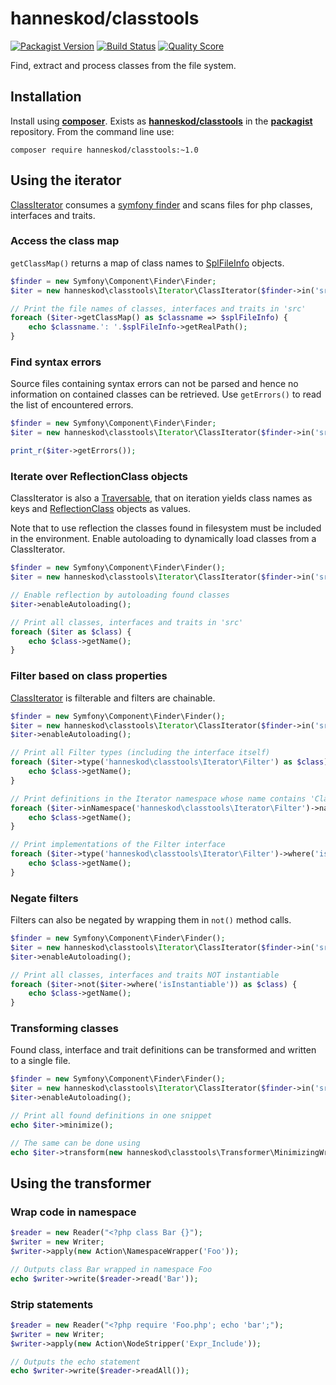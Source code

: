 # hanneskod/classtools

[![Packagist Version](https://img.shields.io/packagist/v/hanneskod/classtools.svg?style=flat-square)](https://packagist.org/packages/hanneskod/classtools)
[![Build Status](https://img.shields.io/travis/hanneskod/classtools/master.svg?style=flat-square)](https://travis-ci.org/hanneskod/classtools)
[![Quality Score](https://img.shields.io/scrutinizer/g/hanneskod/classtools.svg?style=flat-square)](https://scrutinizer-ci.com/g/hanneskod/classtools)

Find, extract and process classes from the file system.

Installation
------------
Install using **[composer](http://getcomposer.org/)**. Exists as
**[hanneskod/classtools](https://packagist.org/packages/hanneskod/classtools)**
in the **[packagist](https://packagist.org/)** repository. From the command line
use:

    composer require hanneskod/classtools:~1.0

Using the iterator
------------------
[ClassIterator](src/Iterator/ClassIterator.php) consumes a [symfony
finder](http://symfony.com/doc/current/components/finder.html) and scans files
for php classes, interfaces and traits.

### Access the class map

`getClassMap()` returns a map of class names to
[SplFileInfo](http://api.symfony.com/2.5/Symfony/Component/Finder/SplFileInfo.html)
objects.

<!--
    @example getClassMap()
    @expectOutput "/hanneskod/"
-->
```php
$finder = new Symfony\Component\Finder\Finder;
$iter = new hanneskod\classtools\Iterator\ClassIterator($finder->in('src'));

// Print the file names of classes, interfaces and traits in 'src'
foreach ($iter->getClassMap() as $classname => $splFileInfo) {
    echo $classname.': '.$splFileInfo->getRealPath();
}
```

### Find syntax errors

Source files containing syntax errors can not be parsed and hence no information
on contained classes can be retrieved. Use `getErrors()` to read the list of
encountered errors.

<!--
    @example getErrors()
    @expectOutput "/Array/"
-->
```php
$finder = new Symfony\Component\Finder\Finder;
$iter = new hanneskod\classtools\Iterator\ClassIterator($finder->in('src'));

print_r($iter->getErrors());
```

### Iterate over ReflectionClass objects

ClassIterator is also a
[Traversable](http://php.net/manual/en/class.traversable.php), that on iteration
yields class names as keys and
[ReflectionClass](http://php.net/manual/en/class.reflectionclass.php) objects as
values.

Note that to use reflection the classes found in filesystem must be
included in the environment. Enable autoloading to dynamically load classes from
a ClassIterator.

<!--
    @example enableAutoloading()
    @expectOutput "/hanneskod/"
-->
```php
$finder = new Symfony\Component\Finder\Finder();
$iter = new hanneskod\classtools\Iterator\ClassIterator($finder->in('src'));

// Enable reflection by autoloading found classes
$iter->enableAutoloading();

// Print all classes, interfaces and traits in 'src'
foreach ($iter as $class) {
    echo $class->getName();
}
```

### Filter based on class properties

[ClassIterator](src/Iterator/ClassIterator.php) is filterable and filters are
chainable.

<!--
    @example filter
    @expectOutput "/hanneskod/"
-->
```php
$finder = new Symfony\Component\Finder\Finder();
$iter = new hanneskod\classtools\Iterator\ClassIterator($finder->in('src'));
$iter->enableAutoloading();

// Print all Filter types (including the interface itself)
foreach ($iter->type('hanneskod\classtools\Iterator\Filter') as $class) {
    echo $class->getName();
}

// Print definitions in the Iterator namespace whose name contains 'Class'
foreach ($iter->inNamespace('hanneskod\classtools\Iterator\Filter')->name('/type/i') as $class) {
    echo $class->getName();
}

// Print implementations of the Filter interface
foreach ($iter->type('hanneskod\classtools\Iterator\Filter')->where('isInstantiable') as $class) {
    echo $class->getName();
}
```

### Negate filters

Filters can also be negated by wrapping them in `not()` method calls.

<!--
    @example negation
    @expectOutput "/hanneskod/"
-->
```php
$finder = new Symfony\Component\Finder\Finder();
$iter = new hanneskod\classtools\Iterator\ClassIterator($finder->in('src'));
$iter->enableAutoloading();

// Print all classes, interfaces and traits NOT instantiable
foreach ($iter->not($iter->where('isInstantiable')) as $class) {
    echo $class->getName();
}
```

### Transforming classes

Found class, interface and trait definitions can be transformed and written to a
single file.

<!--
    @example transformation
    @expectOutput "/\<\?php/"
-->
```php
$finder = new Symfony\Component\Finder\Finder();
$iter = new hanneskod\classtools\Iterator\ClassIterator($finder->in('src'));
$iter->enableAutoloading();

// Print all found definitions in one snippet
echo $iter->minimize();

// The same can be done using
echo $iter->transform(new hanneskod\classtools\Transformer\MinimizingWriter);
```

Using the transformer
---------------------

### Wrap code in namespace

<!-- @ignore -->
```php
$reader = new Reader("<?php class Bar {}");
$writer = new Writer;
$writer->apply(new Action\NamespaceWrapper('Foo'));

// Outputs class Bar wrapped in namespace Foo
echo $writer->write($reader->read('Bar'));
```

### Strip statements

<!-- @ignore -->
```php
$reader = new Reader("<?php require 'Foo.php'; echo 'bar';");
$writer = new Writer;
$writer->apply(new Action\NodeStripper('Expr_Include'));

// Outputs the echo statement
echo $writer->write($reader->readAll());
```

